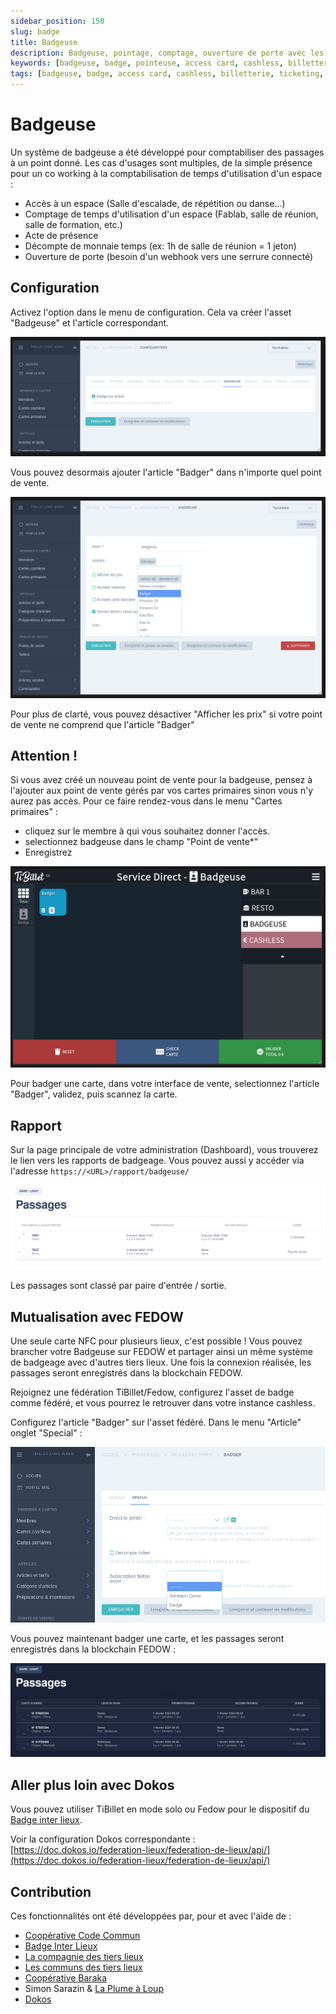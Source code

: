 ```yaml
---
sidebar_position: 150
slug: badge
title: Badgeuse
description: Badgeuse, pointage, comptage, ouverture de porte avec les cartes NFC.
keywords: [badgeuse, badge, pointeuse, access card, cashless, billetterie, ticketing, cashback, stripe, badge inter-lieux, dokos]
tags: [badgeuse, badge, access card, cashless, billetterie, ticketing, cashback, stripe,  badge inter-lieux, dokos]
---
```



# Badgeuse

Un système de badgeuse a été développé pour comptabiliser des passages à un point donné. Les cas d'usages sont multiples, de la simple présence pour un co working à la comptabilisation de temps d'utilisation d'un espace :
- Accès à un espace (Salle d'escalade, de répétition ou danse...)
- Comptage de temps d'utilisation d'un espace (Fablab, salle de réunion, salle de formation, etc.)
- Acte de présence
- Décompte de monnaie temps (ex: 1h de salle de réunion = 1 jeton)
- Ouverture de porte (besoin d'un webhook vers une serrure connecté)

## Configuration

Activez l'option dans le menu de configuration. Cela va créer l'asset "Badgeuse" et l'article correspondant.

![Config Badge](/img/cashless/badge/badge1.jpg)

Vous pouvez desormais ajouter l'article "Badger" dans n'importe quel point de vente.

![Config Badge](/img/cashless/badge/badge2.jpg)

Pour plus de clarté, vous pouvez désactiver "Afficher les prix" si votre point de vente ne comprend que l'article "Badger"

## Attention !

Si vous avez créé un nouveau point de vente pour la badgeuse, pensez à l'ajouter aux point de vente gérés par vos cartes primaires sinon vous n'y aurez pas accès.
Pour ce faire rendez-vous dans le menu "Cartes primaires" :
- cliquez sur le membre à qui vous souhaitez donner l'accès.
- selectionnez badgeuse dans le champ "Point de vente*"
- Enregistrez

![Config Badge](/img/cashless/badge/vuecashless_pdv_badgeuse.jpg)

Pour badger une carte, dans votre interface de vente, selectionnez l'article "Badger", validez, puis scannez la carte.

## Rapport

Sur la page principale de votre administration (Dashboard), vous trouverez le lien vers les rapports de badgeage. 
Vous pouvez aussi y accéder via l'adresse `https://<URL>/rapport/badgeuse/`

![Config Badge](/img/cashless/badge/rapport_badgeuse.jpg)

Les passages sont classé par paire d'entrée / sortie.

## Mutualisation avec FEDOW

Une seule carte NFC pour plusieurs lieux, c'est possible !
Vous pouvez brancher votre Badgeuse sur FEDOW et partager ainsi un même système de badgeage avec d'autres tiers lieux.
Une fois la connexion réalisée, les passages seront enregistrés dans la blockchain FEDOW.

Rejoignez une fédération TiBillet/Fedow, configurez l'asset de badge comme fédéré, et vous pourrez le retrouver dans votre instance cashless.

Configurez l'article "Badger" sur l'asset fédéré. Dans le menu "Article" onglet "Special" :

![Config Badge](/img/cashless/badge/config_asset_fedow.jpg)

Vous pouvez maintenant badger une carte, et les passages seront enregistrés dans la blockchain FEDOW :

![Config Badge](/img/cashless/badge/rapport_badgeuse_fedow.jpg)

## Aller plus loin avec Dokos

Vous pouvez utiliser TiBillet en mode solo ou Fedow pour le dispositif du [Badge inter lieux](https://badge.tiers-lieux.org/).

Voir la configuration Dokos correspondante : [https://doc.dokos.io/federation-lieux/federation-de-lieux/api/](https://doc.dokos.io/federation-lieux/federation-de-lieux/api/)

## Contribution

Ces fonctionnalités ont été développées par, pour et avec l'aide de :
- [Coopérative Code Commun](https://codecommun.coop/)
- [Badge Inter Lieux](https://badge.tiers-lieux.org/)
- [La compagnie des tiers lieux](https://compagnie.tiers-lieux.org/)
- [Les communs des tiers lieux](https://adopteuncommun.communecter.org/#) 
- [Coopérative Baraka](https://www.cooperativebaraka.fr/)
- Simon Sarazin & [La Plume à Loup](https://laplumealoup.fr/)
- [Dokos](https://dokos.io/)
